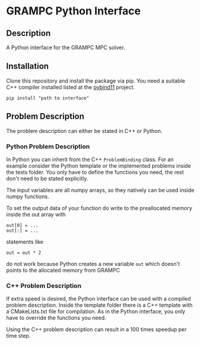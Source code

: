 # GRAMPC Python Interface

## Description

A Python interface for the GRAMPC MPC solver.

## Installation
Clone this repository and install the package via pip. You need a suitable C++ compiler installed listed at the [pybind11](https://github.com/pybind/pybind11) project.
```
pip install "path to interface"
```

## Problem Description
The problem description can either be stated in C++ or Python.

### Python Problem Description
In Python you can inherit from the C++ `ProblemBinding` class. 
For an example consider the Python template or the implemented problems inside the tests folder. 
You only have to define the functions you need, the rest don't need to be stated explicitly.

The input variables are all numpy arrays, so they natively can be used inside numpy functions. 

To set the output data of your function do write to the preallocated memory inside the out array with
```
out[0] = ...
out[:] = ...
```

statements like
```
out = out * 2
```
do not work because Python creates a new variable `out` which doesn't points to the allocated memory from GRAMPC

### C++ Problem Description
If extra speed is desired, the Python interface can be used with a compiled problem description. 
Inside the template folder there is a C++ template with a CMakeLists.txt file for compilation. 
As in the Python interface, you only have to override the functions you need.

Using the C++ problem description can result in a 100 times speedup per time step.
